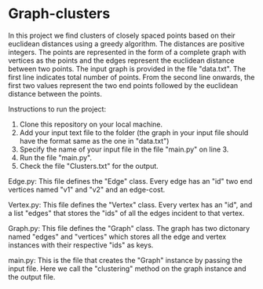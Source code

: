 # Graph-clusters
In this project we find clusters of closely spaced points based on their euclidean distances using a greedy algorithm. The distances are positive integers. The points are represented in the form of a complete graph with vertices as the points and the edges represent the euclidean distance between two points.
The input graph is provided in the file "data.txt". The first line indicates total number of points. From the second line onwards, the first two values represent the two end points followed by the euclidean distance between the points.

Instructions to run the project:
1)  Clone this repository on your local machine.
2)  Add your input text file to the folder (the graph in your input file should have the format same as the one in "data.txt")
3)  Specify the name of your input file in the file "main.py" on line 3.
4)  Run the file "main.py".
5)  Check the file "Clusters.txt" for the output.

Edge.py:
This file defines the "Edge" class.
Every edge has an "id" two end vertices named "v1" and "v2" and an edge-cost.

Vertex.py:
This file defines the "Vertex" class.
Every vertex has an "id", and a list "edges" that stores the "ids" of all the edges incident to that vertex.

Graph.py:
This file defines the "Graph" class.
The graph has two dictonary named "edges" and "vertices" which stores all the edge and vertex instances with their respective "ids" as keys.

main.py:
This is the file that creates the "Graph" instance by passing the input file.
Here we call the "clustering" method on the graph instance and the output file.